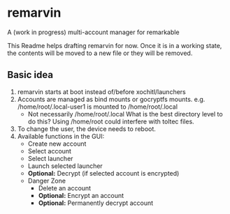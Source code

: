 # remarvin
A (work in progress) multi-account manager for remarkable

This Readme helps drafting remarvin for now. Once it is in a working state, the contents will be moved to a new file or they will be removed.

## Basic idea
1. remarvin starts at boot instead of/before xochitl/launchers
2. Accounts are managed as bind mounts or gocryptfs mounts. e.g. /home/root/.local-user1 is mounted to /home/root/.local
    * Not necessarily /home/root/.local What is the best directory level to do this? Using /home/root could interfere with toltec files.
3. To change the user, the device needs to reboot.
4. Available functions in the GUI:
    * Create new account
    * Select account
    * Select launcher
    * Launch selected launcher
    * **Optional:** Decrypt (if selected account is encrypted)
    * Danger Zone
      * Delete an account
      * **Optional:** Encrypt an account
      * **Optional:** Permanently decrypt account
